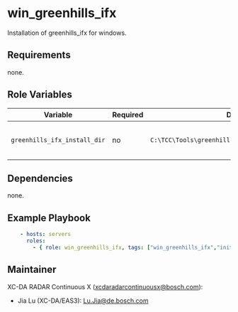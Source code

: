 win_greenhills_ifx
=========

Installation of greenhills_ifx for windows.

Requirements
------------

none.

Role Variables
--------------

Variable | Required | Default | Description
-------- | -------- | ------- | -----------
`greenhills_ifx_install_dir` | no | `C:\TCC\Tools\greenhills_ifx\comp_201815_5fp_WIN64` |  Target directory for installation

Dependencies
------------

none.

Example Playbook
----------------

```yml
    - hosts: servers
      roles:
        - { role: win_greenhills_ifx, tags: ["win_greenhills_ifx","init"] }
```

Maintainer
------------------

XC-DA RADAR Continuous X (xcdaradarcontinuousx@bosch.com):
- Jia Lu (XC-DA/EAS3): Lu.Jia@de.bosch.com